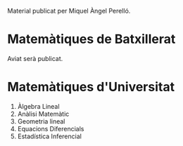 Material publicat per Miquel Àngel Perelló.

# Matemàtiques de Batxillerat

Aviat serà publicat.


# Matemàtiques d'Universitat

1. Àlgebra Lineal
2. Anàlisi Matemàtic
3. Geometria lineal
4. Equacions Diferencials
5. Estadística Inferencial


